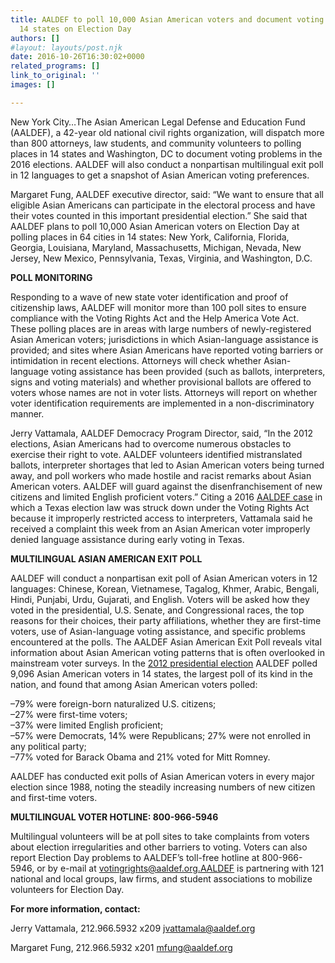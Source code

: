 ```yaml
---
title: AALDEF to poll 10,000 Asian American voters and document voting problems in
  14 states on Election Day
authors: []
#layout: layouts/post.njk
date: 2016-10-26T16:30:02+0000
related_programs: []
link_to_original: ''
images: []

---
```

New York City…The Asian American Legal Defense and Education Fund (AALDEF), a
42-year old national civil rights organization, will dispatch more than 800
attorneys, law students, and community volunteers to polling places in 14 states
and Washington, DC to document voting problems in the 2016 elections. AALDEF
will also conduct a nonpartisan multilingual exit poll in 12 languages to get a
snapshot of Asian American voting preferences.

Margaret Fung, AALDEF executive director, said: “We want to ensure that all
eligible Asian Americans can participate in the electoral process and have their
votes counted in this important presidential election.” She said that AALDEF
plans to poll 10,000 Asian American voters on Election Day at polling places in
64 cities in 14 states: New York, California, Florida, Georgia, Louisiana,
Maryland, Massachusetts, Michigan, Nevada, New Jersey, New Mexico, Pennsylvania,
Texas, Virginia, and Washington, D.C.

**POLL MONITORING**

Responding to a wave of new state voter identification and proof of citizenship
laws, AALDEF will monitor more than 100 poll sites to ensure compliance with the
Voting Rights Act and the Help America Vote Act. These polling places are in
areas with large numbers of newly-registered Asian American voters;
jurisdictions in which Asian-language assistance is provided; and sites where
Asian Americans have reported voting barriers or intimidation in recent
elections. Attorneys will check whether Asian-language voting assistance has
been provided (such as ballots, interpreters, signs and voting materials) and
whether provisional ballots are offered to voters whose names are not in voter
lists. Attorneys will report on whether voter identification requirements are
implemented in a non-discriminatory manner.

Jerry Vattamala, AALDEF Democracy Program Director, said, “In the 2012 elections, Asian Americans had to overcome numerous obstacles to exercise their right to vote. AALDEF volunteers identified mistranslated ballots, interpreter shortages that led to Asian American voters being turned away, and poll workers who made hostile and racist remarks about Asian American voters.  AALDEF will guard against the disenfranchisement of new citizens and limited English proficient voters.” Citing a 2016 [AALDEF case](/press-release/federal-court-blocks-texas-law-restricting-language-assistance-to-voters/)
in which a Texas election law was struck down under the Voting Rights Act
because it improperly restricted access to interpreters, Vattamala said he
received a complaint this week from an Asian American voter improperly denied
language assistance during early voting in Texas.

**MULTILINGUAL ASIAN AMERICAN EXIT POLL**

AALDEF will conduct a nonpartisan exit poll of Asian American voters in 12 languages: Chinese, Korean, Vietnamese, Tagalog, Khmer, Arabic, Bengali, Hindi, Punjabi, Urdu, Gujarati, and English. Voters will be asked how they voted in the presidential, U.S. Senate, and Congressional races, the top reasons for their choices, their party affiliations, whether they are first-time voters, use of Asian-language voting assistance, and specific problems encountered at the polls.  The AALDEF Asian American Exit Poll reveals vital information about Asian American voting patterns that is often overlooked in mainstream voter surveys. In the [2012 presidential election](/uploads/pdf/Asian%20American%20Vote%202012.pdf) AALDEF polled
9,096 Asian American voters in 14 states, the largest poll of its kind in the
nation, and found that among Asian American voters polled:

–79% were foreign-born naturalized U.S. citizens;  
–27% were first-time voters;   
–37% were limited English proficient;   
–57% were Democrats, 14% were Republicans; 27% were not enrolled in any political party;   
–77% voted for Barack Obama and 21% voted for Mitt Romney.   
  
AALDEF has conducted exit polls of Asian American voters in every major election since 1988, noting the steadily increasing numbers of new citizen and first-time voters.

**MULTILINGUAL VOTER HOTLINE: 800-966-5946**

Multilingual volunteers will be at poll sites to take complaints from voters about election irregularities and other barriers to voting. Voters can also report Election Day problems to AALDEF’s toll-free hotline at 800-966-5946, or by e-mail at votingrights@aaldef.org.AALDEF is partnering with 121 national and local groups, law firms, and student associations to mobilize volunteers for Election Day.

**For more information, contact:**

Jerry Vattamala,
212\.966.5932 x209
jvattamala@aaldef.org

Margaret Fung,
212\.966.5932 x201
mfung@aaldef.org